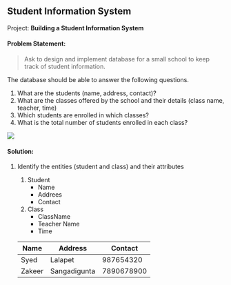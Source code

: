 ## Student Information System

Project: **Building a Student Information System**

#### Problem Statement:

> Ask to design and implement database for a small school to keep track of student information.

The database should be able to answer the following questions.

1. What are the students (name, address, contact)?
2. What are the classes offered by the school and their details (class name, teacher, time)
3. Which students are enrolled in which classes?
4. What is the total number of students enrolled in each class?

![](https://srrcopsc.edu.in/sis/student/new/images/icons/pg.png)

#### Solution:
1. Identify the entities (student and class) and their attributes

    1. Student
        - Name
        - Addrees
        - Contact
    1. Class
        - ClassName
        - Teacher Name
        - Time
    
    | Name  |   Address     | Contact |
    | ---   |   ---         | ---     |
    | Syed  |   Lalapet     | 987654320|
    | Zakeer  |   Sangadigunta     | 7890678900|